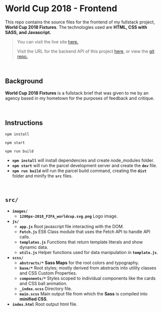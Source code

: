# World Cup 2018 - Frontend

This repo contains the source files for the frontend of my fullstack project, **World Cup 2018 Fixtures**. The technologies used are **HTML, CSS with SASS, and Javascript.**

> You can visit the live site [here.](https://vigorous-spence-f64f9f.netlify.app/)
>
> Visit the URL for the backend API of this project [here](https://worldcup2018-api.herokuapp.com), or view the [git repo.](https://github.com/cremecoder/footy-api)

<br>

## Background

**World Cup 2018 Fixtures** is a fullstack brief that was given to me by an agency based in my hometown for the purposes of feedback and critique.

<br>

## Instructions

```
npm install

npm start

npm run build
```

- **`npm install`** will install dependencies and create node_modules folder.
- **`npm start`** will run the parcel development server and create the **`dev`** file.
- **`npm run build`** will run the parcel build command, creating the **`dist`** folder and minify the **`src`** files.

<br>

## **`src/`**

- **`images/`**
  - **`1200px-2018_FIFA_worldcup.svg.png`** Logo image.
- **`js/`**
  - **`app.js`** Root javascript file interacting with the DOM.
  - **`Fetch.js`** ES6 Class module that uses the Fetch API to handle API calls.
  - **`templates.js`** Functions that return template literals and show dynamic data.
  - **`utils.js`** Helper functions used for data manipulation in **`template.js`**.
- **`scss/`**
  - **`abstracts/*`** **Sass Maps** for the root colors and typography.
  - **`base/*`** Root styles; mostly derived from abstracts into utility classes and CSS Custom Properties.
  - **`components/*`** Styles scoped to individual components like the cards and CSS ball animation.
  - **`_index.scss`** Directory file.
  - **`main.scss`** Main output file from which the **Sass** is compiled into **minified CSS**.
- **`index.html`** Root output html file.
